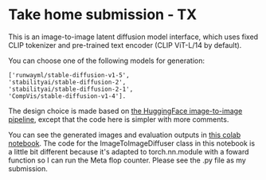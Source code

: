 # Take home submission - TX

This is an image-to-image latent diffusion model interface, which uses fixed CLIP tokenizer and pre-trained text encoder (CLIP ViT-L/14 by default).  

You can choose one of the following models for generation: 

```
['runwayml/stable-diffusion-v1-5',
'stabilityai/stable-diffusion-2',
'stabilityai/stable-diffusion-2-1',
'CompVis/stable-diffusion-v1-4'].
```

The design choice is made based on [the HuggingFace image-to-image pipeline](https://github.com/huggingface/diffusers/blob/v0.20.0/src/diffusers/pipelines/stable_diffusion/pipeline_stable_diffusion_img2img.py), except that the code here is simpler with more comments.


You can see the generated images and evaluation outputs in [this colab notebook](https://colab.research.google.com/drive/1kHNcq9gvpz0TrazPyybSNibcHP_JKkTg?usp=sharing).
The code for the ImageToImageDiffuser class in this notebook is a little bit different because it's adapted to torch.nn.module with a foward function so I can run the Meta flop counter.  Please see the .py file as my submission. 









